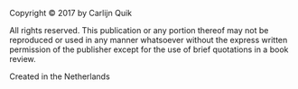 Copyright © 2017 by Carlijn Quik

All rights reserved. This publication or any portion thereof may not be reproduced or used in any manner whatsoever without the express written permission of the publisher except for the use of brief quotations in a book review.

Created in the Netherlands

